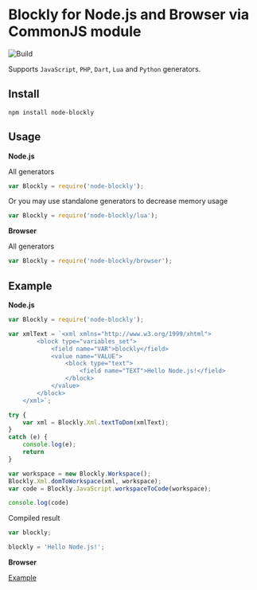 # Blockly for Node.js and Browser via CommonJS module

![Build](https://travis-ci.org/mo4islona/node-blockly.svg?branch=master)


Supports `JavaScript`, `PHP`, `Dart`, `Lua` and `Python` generators.



## Install
```
npm install node-blockly
```
## Usage
**Node.js**

All generators
```js
var Blockly = require('node-blockly');
```
Or you may use standalone generators to decrease memory usage
```js 
var Blockly = require('node-blockly/lua');
```

**Browser**

All generators
```js
var Blockly = require('node-blockly/browser');
```

## Example
**Node.js**
```js
var Blockly = require('node-blockly');

var xmlText = `<xml xmlns="http://www.w3.org/1999/xhtml">
        <block type="variables_set">
            <field name="VAR">blockly</field>
            <value name="VALUE">
                <block type="text">
                    <field name="TEXT">Hello Node.js!</field>
                </block>
            </value>
        </block>
    </xml>`;

try {
    var xml = Blockly.Xml.textToDom(xmlText);
}
catch (e) {
    console.log(e);
    return
}

var workspace = new Blockly.Workspace();
Blockly.Xml.domToWorkspace(xml, workspace);
var code = Blockly.JavaScript.workspaceToCode(workspace);

console.log(code)  
```
Compiled result

```js
var blockly; 

blockly = 'Hello Node.js!';
```

**Browser**

[Example](https://github.com/mo4islona/node-blockly/tree/master/test/browser/README.md)
